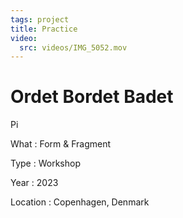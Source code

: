 ```yaml
---
tags: project
title: Practice
video:
  src: videos/IMG_5052.mov
---
```

# Ordet Bordet Badet

Pi

What
: Form & Fragment

Type
: Workshop

Year
: 2023

Location
: Copenhagen, Denmark